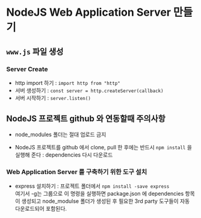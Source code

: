 # NodeJS Web Application Server 만들기

## `www.js` 파일 생성

### Server Create

- http import 하기 : `import http from "http"`
- 서버 생성하기 : `const server = http.createServer(callback)`
- 서버 시작하기 : `server.listen()`

## NodeJS 프로젝트 github 와 연동할때 주의사항

- node_modules 폴더는 절대 업로드 금지

* NodeJS 프로젝트를 github 에서 clone, pull 한 후에는
  반드시 `npm install` 을 실행해 준다 : dependencies 다시 다운로드

### Web Application Server 를 구축하기 위한 도구 설치

- express 설치하기 : 프로젝트 폴더에서 `npm install -save express`  
  여기서 -g는 그룹으로
  이 명령을 실행하면 package.json 에 dependencies 항목이 생성되고
  node_modulse 폴더가 생성된 후 필요한 3rd party 도구들이 자동
  다운로드되어 포함된다.
